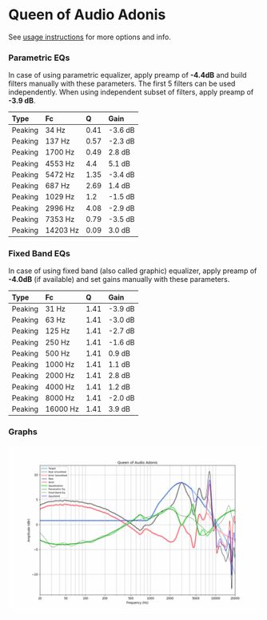 # Queen of Audio Adonis
See [usage instructions](https://github.com/jaakkopasanen/AutoEq#usage) for more options and info.

### Parametric EQs
In case of using parametric equalizer, apply preamp of **-4.4dB** and build filters manually
with these parameters. The first 5 filters can be used independently.
When using independent subset of filters, apply preamp of **-3.9 dB**.

| Type    | Fc       |    Q | Gain    |
|:--------|:---------|:-----|:--------|
| Peaking | 34 Hz    | 0.41 | -3.6 dB |
| Peaking | 137 Hz   | 0.57 | -2.3 dB |
| Peaking | 1700 Hz  | 0.49 | 2.8 dB  |
| Peaking | 4553 Hz  | 4.4  | 5.1 dB  |
| Peaking | 5472 Hz  | 1.35 | -3.4 dB |
| Peaking | 687 Hz   | 2.69 | 1.4 dB  |
| Peaking | 1029 Hz  | 1.2  | -1.5 dB |
| Peaking | 2996 Hz  | 4.08 | -2.9 dB |
| Peaking | 7353 Hz  | 0.79 | -3.5 dB |
| Peaking | 14203 Hz | 0.09 | 3.0 dB  |

### Fixed Band EQs
In case of using fixed band (also called graphic) equalizer, apply preamp of **-4.0dB**
(if available) and set gains manually with these parameters.

| Type    | Fc       |    Q | Gain    |
|:--------|:---------|:-----|:--------|
| Peaking | 31 Hz    | 1.41 | -3.9 dB |
| Peaking | 63 Hz    | 1.41 | -3.0 dB |
| Peaking | 125 Hz   | 1.41 | -2.7 dB |
| Peaking | 250 Hz   | 1.41 | -1.6 dB |
| Peaking | 500 Hz   | 1.41 | 0.9 dB  |
| Peaking | 1000 Hz  | 1.41 | 1.1 dB  |
| Peaking | 2000 Hz  | 1.41 | 2.8 dB  |
| Peaking | 4000 Hz  | 1.41 | 1.2 dB  |
| Peaking | 8000 Hz  | 1.41 | -2.0 dB |
| Peaking | 16000 Hz | 1.41 | 3.9 dB  |

### Graphs
![](./Queen%20of%20Audio%20Adonis.png)